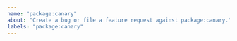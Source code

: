 ```yaml
---
name: "package:canary"
about: "Create a bug or file a feature request against package:canary."
labels: "package:canary"
---
```


